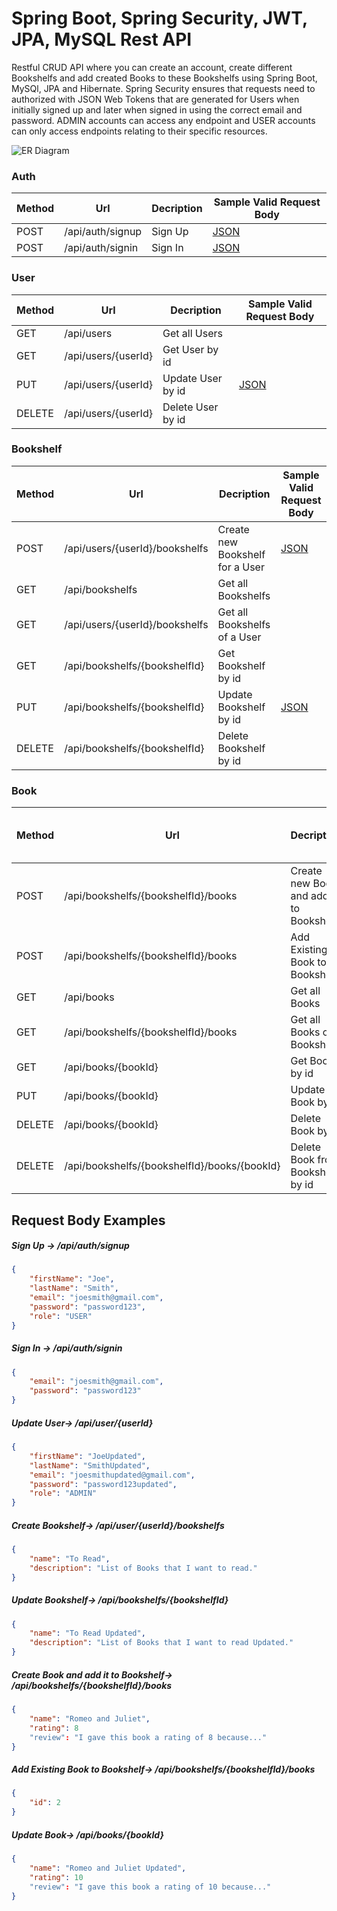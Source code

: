 # Spring Boot, Spring Security, JWT, JPA, MySQL Rest API
Restful CRUD API where you can create an account, create different Bookshelfs and add created Books to these Bookshelfs using Spring Boot, MySQl, JPA and Hibernate. Spring Security ensures that requests need to authorized with JSON Web Tokens that are generated for Users when initially signed up and later when signed in using the correct email and password. ADMIN accounts can access any endpoint and USER accounts can only access endpoints relating to their specific resources.

![ER Diagram](https://user-images.githubusercontent.com/89137794/214269079-aa6ee6a7-a0d5-4187-ba71-db9e96f678e1.png)


### Auth

| Method | Url | Decription | Sample Valid Request Body | 
| ------ | --- | ---------- | --------------------------- |
| POST   | /api/auth/signup | Sign Up | [JSON](#sign-up) |
| POST   | /api/auth/signin | Sign In | [JSON](#sign-in) |


### User

| Method | Url | Decription | Sample Valid Request Body | 
| ------ | --- | ---------- | --------------------------- |
| GET   | /api/users | Get all Users | |
| GET   | /api/users/{userId} | Get User by id |  |
| PUT   | /api/users/{userId} | Update User by id | [JSON](#update-user) |
| DELETE   | /api/users/{userId} | Delete User by id | |


### Bookshelf

| Method | Url | Decription | Sample Valid Request Body | 
| ------ | --- | ---------- | --------------------------- |
| POST   | /api/users/{userId}/bookshelfs | Create new Bookshelf for a User | [JSON](#create-bookshelf) |
| GET   | /api/bookshelfs | Get all Bookshelfs |  |
| GET   | /api/users/{userId}/bookshelfs | Get all Bookshelfs of a User |  |
| GET   | /api/bookshelfs/{bookshelfId} | Get Bookshelf by id |  |
| PUT   | /api/bookshelfs/{bookshelfId} | Update Bookshelf by id | [JSON](#update-bookshelf) |
| DELETE   | /api/bookshelfs/{bookshelfId} | Delete Bookshelf by id |  |

### Book

| Method | Url | Decription | Sample Valid Request Body | 
| ------ | --- | ---------- | --------------------------- |
| POST   | /api/bookshelfs/{bookshelfId}/books | Create new Book and add it to Bookshelf | [JSON](#create-book) |
| POST   | /api/bookshelfs/{bookshelfId}/books | Add Existing Book to Bookshelf | [JSON](#add-existing-book) |
| GET   | /api/books | Get all Books |  |
| GET   | /api/bookshelfs/{bookshelfId}/books | Get all Books of a Bookshelf |  |
| GET   | /api/books/{bookId} | Get Book by id |  |
| PUT   | /api/books/{bookId} | Update Book by id | [JSON](#update-book) |
| DELETE   | /api/books/{bookId} | Delete Book by id |  |
| DELETE   | /api/bookshelfs/{bookshelfId}/books/{bookId} | Delete Book from Bookshelf by id |  |



## Request Body Examples


##### <a id="sign-up">Sign Up -> /api/auth/signup</a>
```json
{
	"firstName": "Joe",
	"lastName": "Smith",
  	"email": "joesmith@gmail.com",
	"password": "password123",
	"role": "USER"
}
```

##### <a id="sign-in">Sign In -> /api/auth/signin</a>
```json
{
  	"email": "joesmith@gmail.com",
	"password": "password123"
}
```

##### <a id="update-user">Update User-> /api/user/{userId}</a>
```json
{
  	"firstName": "JoeUpdated",
	"lastName": "SmithUpdated",
  	"email": "joesmithupdated@gmail.com",
	"password": "password123updated",
	"role": "ADMIN"
}
```

##### <a id="create-bookshelf">Create Bookshelf-> /api/user/{userId}/bookshelfs</a>
```json
{
  	"name": "To Read",
	"description": "List of Books that I want to read."
}
```

##### <a id="update-bookshelf">Update Bookshelf-> /api/bookshelfs/{bookshelfId}</a>
```json
{
  	"name": "To Read Updated",
	"description": "List of Books that I want to read Updated."
}
```

##### <a id="create-book">Create Book and add it to Bookshelf-> /api/bookshelfs/{bookshelfId}/books</a>
```json
{
  	"name": "Romeo and Juliet",
	"rating": 8
	"review": "I gave this book a rating of 8 because..."
}
```

##### <a id="add-existing-book">Add Existing Book to Bookshelf-> /api/bookshelfs/{bookshelfId}/books</a>
```json
{
  	"id": 2
}
```

##### <a id="update-book">Update Book-> /api/books/{bookId}</a>
```json
{
  	"name": "Romeo and Juliet Updated",
	"rating": 10
	"review": "I gave this book a rating of 10 because..."
}
```
